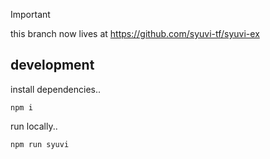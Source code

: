 > [!IMPORTANT]
> this branch now lives at https://github.com/syuvi-tf/syuvi-ex

## development

install dependencies..

```console
npm i
```

run locally..

```console
npm run syuvi
```

